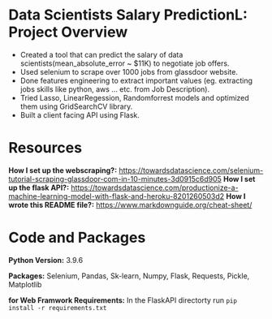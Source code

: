 # Data Scientists Salary PredictionL: Project Overview
* Created a tool that can predict the salary of data scientists(mean_absolute_error ~ $11K) to negotiate job offers.
* Used selenium to scrape over 1000 jobs from glassdoor website.
* Done features engineering to extract important values (eg. extracting jobs skills like python, aws ... etc. from Job Description).
* Tried Lasso, LinearRegession, Randomforrest models and optimized them using GridSearchCV library.
* Built a client facing API using Flask.

# Resources
**How I set up the webscraping?:** https://towardsdatascience.com/selenium-tutorial-scraping-glassdoor-com-in-10-minutes-3d0915c6d905
**How I set up the flask API?:** https://towardsdatascience.com/productionize-a-machine-learning-model-with-flask-and-heroku-8201260503d2
**How I wrote this README file?:** https://www.markdownguide.org/cheat-sheet/

# Code and Packages
**Python Version:** 3.9.6

**Packages:** Selenium, Pandas, Sk-learn, Numpy, Flask, Requests, Pickle, Matplotlib

**for Web Framwork Requirements:** In the FlaskAPI directorty run ```pip install -r requirements.txt```




